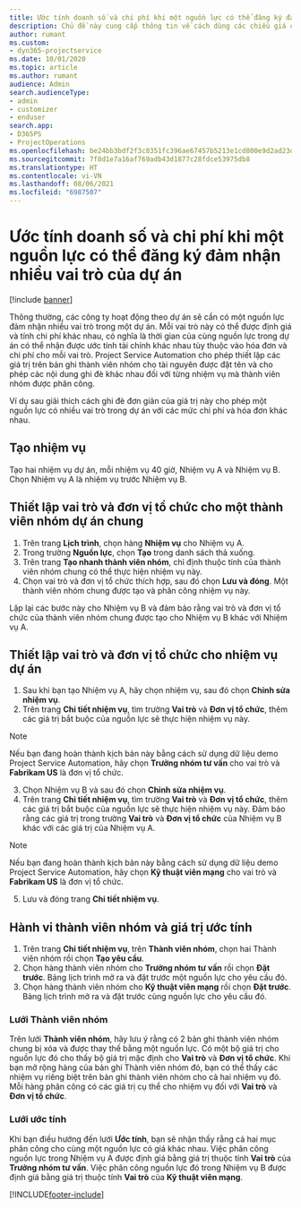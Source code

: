 ```yaml
---
title: Ước tính doanh số và chi phí khi một nguồn lực có thể đăng ký đảm nhận nhiều vai trò của dự án
description: Chủ đề này cung cấp thông tin về cách dùng các chiều giá cả để hỗ trợ ước tính giá và chi phí đối với một nguồn lực đảm nhận nhiều vai trò của dự án.
author: rumant
ms.custom:
- dyn365-projectservice
ms.date: 10/01/2020
ms.topic: article
ms.author: rumant
audience: Admin
search.audienceType:
- admin
- customizer
- enduser
search.app:
- D365PS
- ProjectOperations
ms.openlocfilehash: be24bb3bdf2f3c8351fc396ae67457b5213e1cd800e9d2ad23d59d0d038f22b9
ms.sourcegitcommit: 7f8d1e7a16af769adb43d1877c28fdce53975db8
ms.translationtype: HT
ms.contentlocale: vi-VN
ms.lasthandoff: 08/06/2021
ms.locfileid: "6987507"
---
```

# <a name="estimate-project-sales-and-costs-when-a-bookable-resource-fills-multiple-roles-for-a-project"></a>Ước tính doanh số và chi phí khi một nguồn lực có thể đăng ký đảm nhận nhiều vai trò của dự án 

[!include [banner](../includes/psa-now-project-operations.md)]

Thông thường, các công ty hoạt động theo dự án sẽ cần có một nguồn lực đảm nhận nhiều vai trò trong một dự án. Mỗi vai trò này có thể được định giá và tính chi phí khác nhau, có nghĩa là thời gian của cùng nguồn lực trong dự án có thể nhận được ước tính tài chính khác nhau tùy thuộc vào hóa đơn và chi phí cho mỗi vai trò. Project Service Automation cho phép thiết lập các giá trị trên bản ghi thành viên nhóm cho tài nguyên được đặt tên và cho phép các nội dung ghi đè khác nhau đối với từng nhiệm vụ mà thành viên nhóm được phân công.

Ví dụ sau giải thích cách ghi đè đơn giản của giá trị này cho phép một nguồn lực có nhiều vai trò trong dự án với các mức chi phí và hóa đơn khác nhau.

## <a name="create-tasks"></a>Tạo nhiệm vụ
Tạo hai nhiệm vụ dự án, mỗi nhiệm vụ 40 giờ, Nhiệm vụ A và Nhiệm vụ B. Chọn Nhiệm vụ A là nhiệm vụ trước Nhiệm vụ B.

## <a name="set-up-role-and-organization-unit-for-a-generic-project-team-member"></a>Thiết lập vai trò và đơn vị tổ chức cho một thành viên nhóm dự án chung

1. Trên trang **Lịch trình**, chọn hàng **Nhiệm vụ** cho Nhiệm vụ A. 
2. Trong trường **Nguồn lực**, chọn **Tạo** trong danh sách thả xuống.
3. Trên trang **Tạo nhanh thành viên nhóm**, chỉ định thuộc tính của thành viên nhóm chung có thể thực hiện nhiệm vụ này.
4. Chọn vai trò và đơn vị tổ chức thích hợp, sau đó chọn **Lưu và đóng**. Một thành viên nhóm chung được tạo và phân công nhiệm vụ này. 

Lặp lại các bước này cho Nhiệm vụ B và đảm bảo rằng vai trò và đơn vị tổ chức của thành viên nhóm chung được tạo cho Nhiệm vụ B khác với Nhiệm vụ A. 

## <a name="set-up-role-and-organization-unit-for-a-project-task"></a>Thiết lập vai trò và đơn vị tổ chức cho nhiệm vụ dự án

1. Sau khi bạn tạo Nhiệm vụ A, hãy chọn nhiệm vụ, sau đó chọn **Chỉnh sửa nhiệm vụ**.
2. Trên trang **Chi tiết nhiệm vụ**, tìm trường **Vai trò** và **Đơn vị tổ chức**, thêm các giá trị bắt buộc của nguồn lực sẽ thực hiện nhiệm vụ này. 

  > [!NOTE]
  > Nếu bạn đang hoàn thành kịch bản này bằng cách sử dụng dữ liệu demo Project Service Automation, hãy chọn **Trưởng nhóm tư vấn** cho vai trò và **Fabrikam US** là đơn vị tổ chức.

3. Chọn Nhiệm vụ B và sau đó chọn **Chỉnh sửa nhiệm vụ**.
4. Trên trang **Chi tiết nhiệm vụ**, tìm trường **Vai trò** và **Đơn vị tổ chức**, thêm các giá trị bắt buộc của nguồn lực sẽ thực hiện nhiệm vụ này. Đảm bảo rằng các giá trị trong trường **Vai trò** và **Đơn vị tổ chức** của Nhiệm vụ B khác với các giá trị của Nhiệm vụ A. 

  > [!NOTE]
  > Nếu bạn đang hoàn thành kịch bản này bằng cách sử dụng dữ liệu demo Project Service Automation, hãy chọn **Kỹ thuật viên mạng** cho vai trò và **Fabrikam US** là đơn vị tổ chức.

5. Lưu và đóng trang **Chi tiết nhiệm vụ**. 

## <a name="team-member-and-estimates-behavior"></a>Hành vi thành viên nhóm và giá trị ước tính 

1. Trên trang **Chi tiết nhiệm vụ**, trên **Thành viên nhóm**, chọn hai Thành viên nhóm rồi chọn **Tạo yêu cầu**. 
2. Chọn hàng thành viên nhóm cho **Trưởng nhóm tư vấn** rồi chọn **Đặt trước**. Bảng lịch trình mở ra và đặt trước một nguồn lực cho yêu cầu đó.
3. Chọn hàng thành viên nhóm cho **Kỹ thuật viên mạng** rồi chọn **Đặt trước**. Bảng lịch trình mở ra và đặt trước cùng nguồn lực cho yêu cầu đó.

### <a name="team-member-grid"></a>Lưới Thành viên nhóm 
Trên lưới **Thành viên nhóm**, hãy lưu ý rằng có 2 bản ghi thành viên nhóm chung bị xóa và được thay thế bằng một nguồn lực. Có một bộ giá trị cho nguồn lực đó cho thấy bộ giá trị mặc định cho **Vai trò** và **Đơn vị tổ chức**.
Khi bạn mở rộng hàng của bản ghi Thành viên nhóm đó, bạn có thể thấy các nhiệm vụ riêng biệt trên bản ghi thành viên nhóm cho cả hai nhiệm vụ đó. Mỗi hàng phân công có các giá trị cụ thể cho nhiệm vụ đối với **Vai trò** và **Đơn vị tổ chức**. 

### <a name="estimates-grid"></a>Lưới ước tính 
Khi bạn điều hướng đến lưới **Ước tính**, bạn sẽ nhận thấy rằng cả hai mục phân công cho cùng một nguồn lực có giá khác nhau.
Việc phân công nguồn lực trong Nhiệm vụ A được định giá bằng giá trị thuộc tính **Vai trò** của **Trưởng nhóm tư vấn**. Việc phân công nguồn lực đó trong Nhiệm vụ B được định giá bằng giá trị thuộc tính **Vai trò** của **Kỹ thuật viên mạng**.



[!INCLUDE[footer-include](../includes/footer-banner.md)]